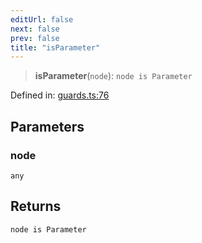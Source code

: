 ```yaml
---
editUrl: false
next: false
prev: false
title: "isParameter"
---
```


> **isParameter**(`node`): `node is Parameter`

Defined in: [guards.ts:76](https://github.com/rcs-agents/rcs-lang/blob/d67a89cedb553bfd3c4dced3f75360ae0dfac4db/packages/ast/src/guards.ts#L76)

## Parameters

### node

`any`

## Returns

`node is Parameter`
